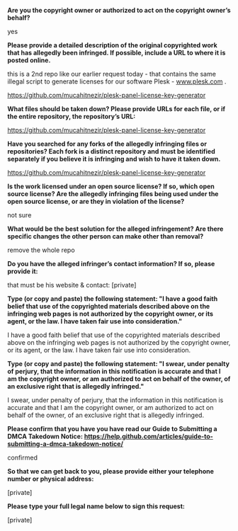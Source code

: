 **Are you the copyright owner or authorized to act on the copyright owner’s behalf?**

yes

**Please provide a detailed description of the original copyrighted work that has allegedly been infringed. If possible, include a URL to where it is posted online.**

this is a 2nd repo like our earlier request today - that contains the same illegal script to generate licenses for our software Plesk - www.plesk.com .

https://github.com/mucahitnezir/plesk-panel-license-key-generator

**What files should be taken down? Please provide URLs for each file, or if the entire repository, the repository’s URL:**

https://github.com/mucahitnezir/plesk-panel-license-key-generator

**Have you searched for any forks of the allegedly infringing files or repositories? Each fork is a distinct repository and must be identified separately if you believe it is infringing and wish to have it taken down.**

https://github.com/mucahitnezir/plesk-panel-license-key-generator

**Is the work licensed under an open source license? If so, which open source license? Are the allegedly infringing files being used under the open source license, or are they in violation of the license?**

not sure

**What would be the best solution for the alleged infringement? Are there specific changes the other person can make other than removal?**

remove the whole repo

**Do you have the alleged infringer’s contact information? If so, please provide it:**

that must be his website & contact: [private]

**Type (or copy and paste) the following statement: "I have a good faith belief that use of the copyrighted materials described above on the infringing web pages is not authorized by the copyright owner, or its agent, or the law. I have taken fair use into consideration."**

I have a good faith belief that use of the copyrighted materials described above on the infringing web pages is not authorized by the copyright owner, or its agent, or the law. I have taken fair use into consideration.

**Type (or copy and paste) the following statement: "I swear, under penalty of perjury, that the information in this notification is accurate and that I am the copyright owner, or am authorized to act on behalf of the owner, of an exclusive right that is allegedly infringed."**

I swear, under penalty of perjury, that the information in this notification is accurate and that I am the copyright owner, or am authorized to act on behalf of the owner, of an exclusive right that is allegedly infringed.

**Please confirm that you have you have read our Guide to Submitting a DMCA Takedown Notice: https://help.github.com/articles/guide-to-submitting-a-dmca-takedown-notice/**

confirmed

**So that we can get back to you, please provide either your telephone number or physical address:**

[private]

**Please type your full legal name below to sign this request:**

[private]
